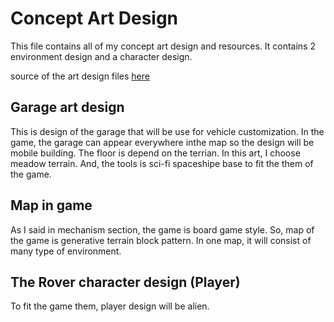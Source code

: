 # Concept Art Design

This file contains all of my concept art design and resources. It contains 2 environment design and a character design.

source of the art design files [here](https://drive.google.com/drive/folders/1I4F8bgxPj0y6EzKi-wo52QwVZuUuTsYF?usp=sharing)

## Garage art design

This is design of the garage that will be use for vehicle customization. In the game, the garage can appear everywhere inthe map so the design will be mobile building. The floor is depend on the terrian. In this art, I choose meadow terrain. And, the tools is sci-fi spaceshipe base to fit the them of the game.

## Map in game

As I said in mechanism section, the game is board game style. So, map of the game is generative terrain block pattern. In one map, it will consist of many type of environment.

## The Rover character design (Player)

To fit the game them, player design will be alien.
